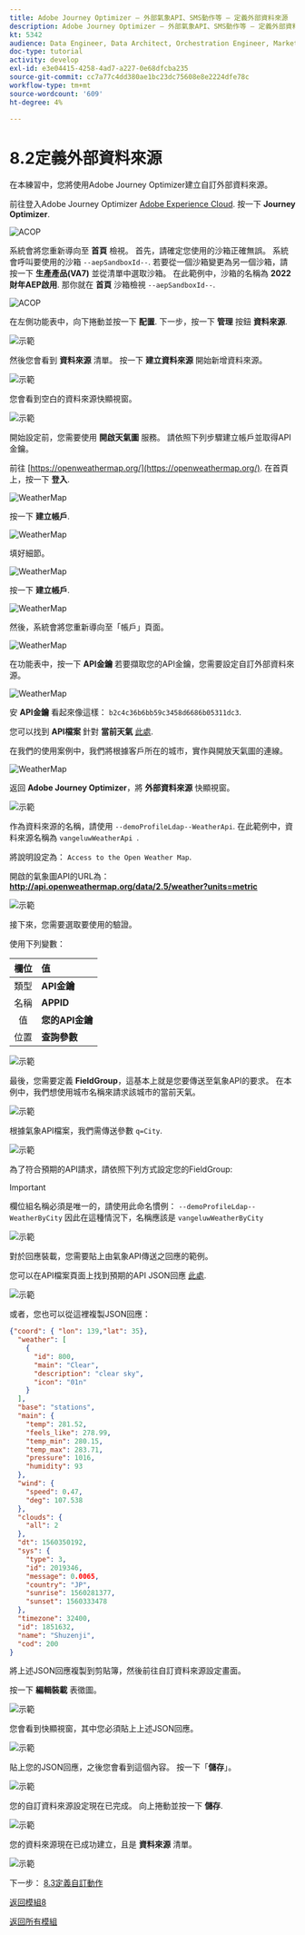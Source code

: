 ```yaml
---
title: Adobe Journey Optimizer — 外部氣象API、SMS動作等 — 定義外部資料來源
description: Adobe Journey Optimizer — 外部氣象API、SMS動作等 — 定義外部資料來源
kt: 5342
audience: Data Engineer, Data Architect, Orchestration Engineer, Marketer
doc-type: tutorial
activity: develop
exl-id: e3e04415-4258-4ad7-a227-0e68dfcba235
source-git-commit: cc7a77c4dd380ae1bc23dc75608e8e2224dfe78c
workflow-type: tm+mt
source-wordcount: '609'
ht-degree: 4%

---
```


# 8.2定義外部資料來源

在本練習中，您將使用Adobe Journey Optimizer建立自訂外部資料來源。

前往登入Adobe Journey Optimizer [Adobe Experience Cloud](https://experience.adobe.com). 按一下 **Journey Optimizer**.

![ACOP](../module7/images/acophome.png)

系統會將您重新導向至 **首頁**  檢視。 首先，請確定您使用的沙箱正確無誤。 系統會呼叫要使用的沙箱 `--aepSandboxId--`. 若要從一個沙箱變更為另一個沙箱，請按一下 **生產產品(VA7)** 並從清單中選取沙箱。 在此範例中，沙箱的名稱為 **2022財年AEP啟用**. 那你就在 **首頁** 沙箱檢視 `--aepSandboxId--`.

![ACOP](../module7/images/acoptriglp.png)

在左側功能表中，向下捲動並按一下 **配置**. 下一步，按一下 **管理** 按鈕 **資料來源**.

![示範](./images/menudatasources.png)

然後您會看到 **資料來源** 清單。
按一下 **建立資料來源** 開始新增資料來源。

![示範](./images/dshome.png)

您會看到空白的資料來源快顯視窗。

![示範](./images/emptyds.png)

開始設定前，您需要使用 **開啟天氣圖** 服務。 請依照下列步驟建立帳戶並取得API金鑰。

前往 [https://openweathermap.org/](https://openweathermap.org/). 在首頁上，按一下 **登入**.

![WeatherMap](./images/owm.png)

按一下 **建立帳戶**.

![WeatherMap](./images/owm1.png)

填好細節。

![WeatherMap](./images/owm2.png)

按一下 **建立帳戶**.

![WeatherMap](./images/owm3.png)

然後，系統會將您重新導向至「帳戶」頁面。

![WeatherMap](./images/owm4.png)

在功能表中，按一下 **API金鑰** 若要擷取您的API金鑰，您需要設定自訂外部資料來源。

![WeatherMap](./images/owm5.png)

安 **API金鑰** 看起來像這樣： `b2c4c36b6bb59c3458d6686b05311dc3`.

您可以找到 **API檔案** 針對 **當前天氣** [此處](https://openweathermap.org/current).

在我們的使用案例中，我們將根據客戶所在的城市，實作與開放天氣圖的連線。

![WeatherMap](./images/owm6.png)

返回 **Adobe Journey Optimizer**，將 **外部資料來源** 快顯視窗。

![示範](./images/emptyds.png)

作為資料來源的名稱，請使用 `--demoProfileLdap--WeatherApi`. 在此範例中，資料來源名稱為 `vangeluwWeatherApi `.

將說明設定為： `Access to the Open Weather Map`.

開啟的氣象圖API的URL為： **http://api.openweathermap.org/data/2.5/weather?units=metric**

![示範](./images/dsname.png)

接下來，您需要選取要使用的驗證。

使用下列變數：

| 欄位 | 值 |
|:-----------------------:| :-----------------------|
| 類型 | **API金鑰** |
| 名稱 | **APPID** |
| 值 | **您的API金鑰** |
| 位置 | **查詢參數** |

![示範](./images/dsauth.png)

最後，您需要定義 **FieldGroup**，這基本上就是您要傳送至氣象API的要求。 在本例中，我們想使用城市名稱來請求該城市的當前天氣。

![示範](./images/fg.png)

根據氣象API檔案，我們需傳送參數 `q=City`.

![示範](./images/owmapi.png)

為了符合預期的API請求，請依照下列方式設定您的FieldGroup:

>[!IMPORTANT]
>
>欄位組名稱必須是唯一的，請使用此命名慣例： `--demoProfileLdap--WeatherByCity` 因此在這種情況下，名稱應該是 `vangeluwWeatherByCity`

![示範](./images/fg1.png)

對於回應裝載，您需要貼上由氣象API傳送之回應的範例。

您可以在API檔案頁面上找到預期的API JSON回應 [此處](https://openweathermap.org/current).

![示範](./images/owmapi1.png)

或者，您也可以從這裡複製JSON回應：

```json
{"coord": { "lon": 139,"lat": 35},
  "weather": [
    {
      "id": 800,
      "main": "Clear",
      "description": "clear sky",
      "icon": "01n"
    }
  ],
  "base": "stations",
  "main": {
    "temp": 281.52,
    "feels_like": 278.99,
    "temp_min": 280.15,
    "temp_max": 283.71,
    "pressure": 1016,
    "humidity": 93
  },
  "wind": {
    "speed": 0.47,
    "deg": 107.538
  },
  "clouds": {
    "all": 2
  },
  "dt": 1560350192,
  "sys": {
    "type": 3,
    "id": 2019346,
    "message": 0.0065,
    "country": "JP",
    "sunrise": 1560281377,
    "sunset": 1560333478
  },
  "timezone": 32400,
  "id": 1851632,
  "name": "Shuzenji",
  "cod": 200
}
```

將上述JSON回應複製到剪貼簿，然後前往自訂資料來源設定畫面。

按一下 **編輯裝載** 表徵圖。

![示範](./images/owmapi2.png)

您會看到快顯視窗，其中您必須貼上上述JSON回應。

![示範](./images/owmapi3.png)

貼上您的JSON回應，之後您會看到這個內容。 按一下「**儲存**」。

![示範](./images/owmapi4.png)

您的自訂資料來源設定現在已完成。 向上捲動並按一下 **儲存**.

![示範](./images/dssave.png)

您的資料來源現在已成功建立，且是 **資料來源** 清單。

![示範](./images/dslist.png)

下一步： [8.3定義自訂動作](./ex3.md)

[返回模組8](journey-orchestration-external-weather-api-sms.md)

[返回所有模組](../../overview.md)
